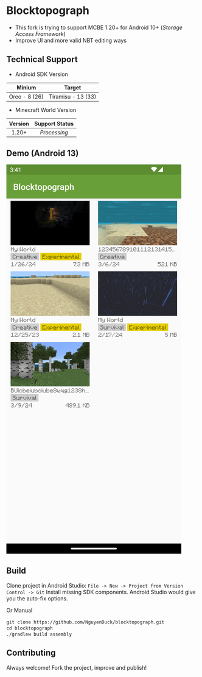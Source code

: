 # Blocktopograph

- This fork is trying to support MCBE 1.20+ for Android 10+ (*Storage Access Framework*)
- Improve UI and more valid NBT editing ways

## Technical Support

* Android SDK Version

|    Minium     |       Target       |
|:-------------:|:------------------:|
| Oreo - 8 (26) | Tiramisu - 13 (33) |

* Minecraft World Version

| Version | Support Status |
|:-------:|:--------------:|
|  1.20+  |  *Processing*  |

## Demo (Android 13)

![Demo](./assets/Screenshot_20240309_154205.png)

## Build

Clone project in Android Studio: `File -> New -> Project from Version Control -> Git`
Install missing SDK components. Android Studio would give you the auto-fix options.

Or Manual

```shell
git clone https://github.com/NguyenDuck/blocktopograph.git
cd blocktopograph
./gradlew build assembly
```

## Contributing

Always welcome! Fork the project, improve and publish!
